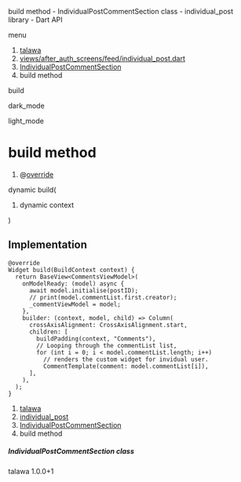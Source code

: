 




build method - IndividualPostCommentSection class - individual\_post library - Dart API







menu

1. [talawa](../../index.html)
2. [views/after\_auth\_screens/feed/individual\_post.dart](../../file-___home_harshil_Desktop_open-source_palisadoes_talawa_lib_views_after_auth_screens_feed_individual_post/)
3. [IndividualPostCommentSection](../../file-___home_harshil_Desktop_open-source_palisadoes_talawa_lib_views_after_auth_screens_feed_individual_post/IndividualPostCommentSection-class.html)
4. build method

build


dark\_mode

light\_mode




# build method


1. @[override](https://api.flutter.dev/flutter/dart-core/override-constant.html)

dynamic
build(

1. dynamic context

)

## Implementation

```
@override
Widget build(BuildContext context) {
  return BaseView<CommentsViewModel>(
    onModelReady: (model) async {
      await model.initialise(postID);
      // print(model.commentList.first.creator);
      _commentViewModel = model;
    },
    builder: (context, model, child) => Column(
      crossAxisAlignment: CrossAxisAlignment.start,
      children: [
        buildPadding(context, "Comments"),
        // Looping through the commentList list,
        for (int i = 0; i < model.commentList.length; i++)
          // renders the custom widget for invidual user.
          CommentTemplate(comment: model.commentList[i]),
      ],
    ),
  );
}
```

 


1. [talawa](../../index.html)
2. [individual\_post](../../file-___home_harshil_Desktop_open-source_palisadoes_talawa_lib_views_after_auth_screens_feed_individual_post/)
3. [IndividualPostCommentSection](../../file-___home_harshil_Desktop_open-source_palisadoes_talawa_lib_views_after_auth_screens_feed_individual_post/IndividualPostCommentSection-class.html)
4. build method

##### IndividualPostCommentSection class





talawa
1.0.0+1






